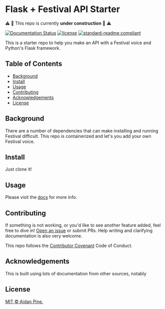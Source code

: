 # Flask + Festival API Starter

:warning: :construction: This repo is currently **under construction** :construction: :warning:

[![Documentation Status](https://readthedocs.org/projects/flask-festival-api-starter/badge/?version=latest)](https:/flask-festival-api-starter.readthedocs.io/en/latest/?badge=latest)
[![license](https://img.shields.io/github/license/roedoejet/flask_festival_api_starter.svg)](LICENSE)
[![standard-readme compliant](https://img.shields.io/badge/readme%20style-standard-brightgreen.svg?style=flat-square)](https://github.com/RichardLitt/standard-readme)

This is a starter repo to help you make an API with a Festival voice and Python's Flask framework.

## Table of Contents

- [Background](#background)
- [Install](#install)
- [Usage](#usage)
- [Contributing](#contributing)
- [Acknowledgements](#acknowledgements)
- [License](#license)

## Background

There are a number of dependencies that can make installing and running Festival difficult. This repo is containerized and let's you add your own Festival voice.

## Install

Just clone it!

## Usage

Please visit the [docs](https:/flask-festival-api-starter.readthedocs.io/en/latest/) for more info.

## Contributing

If something is not working, or you'd like to see another feature added, feel free to dive in! [Open an issue](https://github.com/roedoejet/flask_festival_api_starter/issues/new) or submit PRs. Help writing and clarifying documentation is also very welcome.

This repo follows the [Contributor Covenant](http://contributor-covenant.org/version/1/3/0/) Code of Conduct.

## Acknowledgements

This is built using lots of documentation from other sources, notably 

## License

[MIT © Aidan Pine.](LICENSE)
